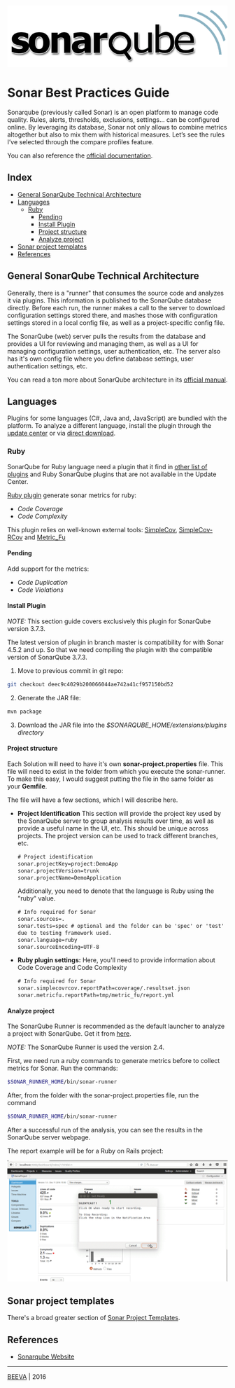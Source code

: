 ![Sonar logo](static/sonarqube.png "Sonar logo")

# Sonar Best Practices Guide

Sonarqube (previously called Sonar) is an open platform to manage code quality. Rules, alerts, thresholds, exclusions, settings... can be configured online. By leveraging its database, Sonar not only allows to combine metrics altogether but also to mix them with historical measures. Let’s see the rules I’ve selected through the compare profiles feature.

You can also reference the [official documentation](http://docs.sonarqube.org/display/SONAR/Documentation).

## Index

* [General SonarQube Technical Architecture](#general-sonarqube-technical-architecture)
* [Languages](#languages)
  * [Ruby](#ruby)
    * [Pending](#pending)
    * [Install Plugin](#install-plugin)
    * [Project structure](#project-structure)
    * [Analyze project](#analyze-project)
* [Sonar project templates](#sonar-project-templates)
* [References](#references)

## General SonarQube Technical Architecture

Generally, there is a "runner" that consumes the source code and analyzes it via plugins. This information is published to the SonarQube database directly. Before each run, the runner makes a call to the server to download configuration settings stored there, and mashes those with configuration settings stored in a local config file, as well as a project-specific config file.

The SonarQube (web) server pulls the results from the database and provides a UI for reviewing and managing them, as well as a UI for managing configuration settings, user authentication, etc. The server also has it's own config file where you define database settings, user authentication settings, etc.

You can read a ton more about SonarQube architecture in its [official manual](http://docs.sonarqube.org/display/SONAR/Architecture+and+Integration).

## Languages 

Plugins for some languages (C#, Java and, JavaScript) are bundled with the platform. To analyze a different language, install the plugin through the [update center](http://docs.sonarqube.org/display/SONAR/Update+Center) or via [direct download](http://docs.sonarqube.org/display/PLUG/Plugin+Library).

### Ruby

SonarQube for Ruby language need a plugin that it find in [other list of plugins](http://docs.sonarqube.org/display/PLUG/Other+Plugins) and Ruby SonarQube plugins that are not available in the Update Center.

[Ruby plugin](https://github.com/GoDaddy-Hosting/ruby-sonar-plugin) generate sonar metrics for ruby:
  * *Code Coverage*
  * *Code Complexity*

This plugin relies on well-known external tools: [SimpleCov](https://github.com/colszowka/simplecov), [SimpleCov-RCov](https://github.com/fguillen/simplecov-rcov) and [Metric_Fu](https://github.com/metricfu/metric_fu/)

#### Pending

Add support for the metrics:
  * *Code Duplication*
  * *Code Violations*

#### Install Plugin

_NOTE:_ This section guide covers exclusively this plugin for SonarQube version 3.7.3.

The latest version of plugin in branch master is compatibility for with Sonar 4.5.2 and up. So that we need compiling the plugin with the compatible version of SonarQube 3.7.3.

1. Move to previous commit in git repo:

  ```bash
  git checkout deec9c4029b200066044ae742a41cf957150bd52
  ```

2. Generate the JAR file:

  ```bash
  mvn package
  ```
  
3. Download the JAR file into the _$SONARQUBE_HOME/extensions/plugins directory_

#### Project structure

Each Solution will need to have it's own **sonar-project.properties** file. This file will need to exist in the folder from which you execute the sonar-runner. To make this easy, I would suggest putting the file in the same folder as your **Gemfile**.

The file will have a few sections, which I will describe here.

  * **Project Identification**
    This section will provide the project key used by the SonarQube server to group analysis results over time, as well as provide a useful name in the UI, etc. This should be unique across projects. The project version can be used to track different branches, etc.
  
    ```
    # Project identification
    sonar.projectKey=project:DemoApp
    sonar.projectVersion=trunk
    sonar.projectName=DemoApplication
    ```
    
    Additionally, you need to denote that the language is Ruby using the "ruby" value.
     
    ```
    # Info required for Sonar 
    sonar.sources=.
    sonar.tests=spec # optional and the folder can be 'spec' or 'test' due to testing framework used.
    sonar.language=ruby
    sonar.sourceEncoding=UTF-8
    ```
    
  * **Ruby plugin settings:**
    Here, you'll need to provide information about Code Coverage and Code Complexity 
    
    ```
    # Info required for Sonar 
    sonar.simplecovrcov.reportPath=coverage/.resultset.json
    sonar.metricfu.reportPath=tmp/metric_fu/report.yml
    ```
    
#### Analyze project

The SonarQube Runner is recommended as the default launcher to analyze a project with SonarQube. Get it from [here](http://docs.sonarqube.org/display/SONAR/Analyzing+Source+Code).

_NOTE:_ The SonarQube Runner is used the version 2.4.

First, we need run a ruby commands to generate metrics before to collect metrics for Sonar. Run the commands:

  ```bash
  $SONAR_RUNNER_HOME/bin/sonar-runner
  ```  

After, from the folder with the sonar-project.properties file, run the command 

  ```bash
  $SONAR_RUNNER_HOME/bin/sonar-runner
  ```  
After a successful run of the analysis, you can see the results in the SonarQube server webpage.

The report example will be for a Ruby on Rails project:
  
  ![Ruby on Rails report](static/ror-report-example.gif "Ruby on Rails report")
  
## Sonar project templates

There's a broad greater section of [Sonar Project Templates](templates/templates.md).

## References

* [Sonarqube Website](https://www.sonarqube.org/)

___

[BEEVA](http://www.beeva.com) | 2016












